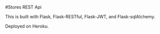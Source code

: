 #Stores REST Api

This is built with Flask, Flask-RESTful, Flask-JWT, and Flask-sqlAlchemy.

Deployed on Heroku.
